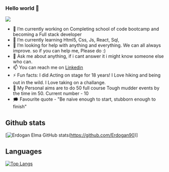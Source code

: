 ### Hello world 👋

<img
  text-align="fill"
  src="https://images.unsplash.com/photo-1504805572947-34fad45aed93?ixlib=rb-1.2.1&ixid=MnwxMjA3fDB8MHxwaG90by1wYWdlfHx8fGVufDB8fHx8&auto=format&fit=crop&w=1470&q=80"
/>

- 🔭 I’m currently working on Completing school of code bootcamp and becoming a Full stack developer
- 🌱 I’m currently learning Html5, Css, Js, React, Sql, 
- 🤔 I’m looking for help with anything and everything. We can all always improve. so if you can help me, Please do :)
- 💬 Ask me about anything, if i cant answer it i might know someone else who can.
- 📫 You can reach me on [Linkedin](https://www.linkedin.com/in/erdoganelma/)
- ⚡ Fun facts: I did Acting on stage for 18 years! I Love hiking and being out in the wild. I Love taking on a challange. 
- 💪 My Personal aims are to do 50 full course Tough mudder events by the time im 50. Current number - 10
- 🗯️ Favourite quote - "Be naive enough to start, stubborn enough to finish"


## Github stats

[![Erdogan Elma GitHub stats](https://github-readme-stats.vercel.app/api?username=Erdogan90&show_icons=true&theme=algolia)(https://github.com/Erdogan90)]

## Languages

[![Top Langs](https://github-readme-stats.vercel.app/api/top-langs/?username=Erdogan90&theme=algolia)](https://github.com/Erdogan90/github-readme-stats)
